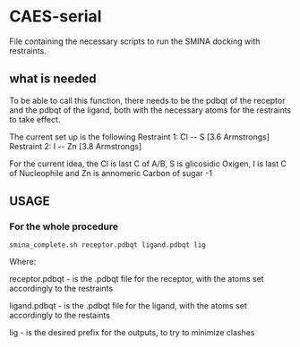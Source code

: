 # CAES-serial
File containing the necessary scripts to run the SMINA docking with restraints.

## what is needed
To be able to call this function, there needs to be the pdbqt of the receptor and the pdbqt of the ligand, both with the necessary atoms for the restraints to take effect.

The current set up is the following
Restraint 1: Cl -- S  [3.6 Armstrongs]
Restraint 2:  I -- Zn [3.8 Armstrongs]

For the current idea, the Cl is last C of A/B, S is glicosidic Oxigen, I is last C of Nucleophile and Zn is annomeric Carbon of sugar -1

## USAGE

### For the whole procedure
```
smina_complete.sh receptor.pdbqt ligand.pdbqt lig
```
Where:

receptor.pdbqt      - is the .pdbqt file for the receptor, with the atoms set accordingly to the restraints

ligand.pdbqt        - is the .pdbqt file for the ligand, with the atoms set accordingly to the restaints

lig                 - is the desired prefix for the outputs, to try to minimize clashes
